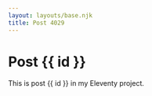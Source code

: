 ```yaml
---
layout: layouts/base.njk
title: Post 4029
---
```


# Post {{ id }}

This is post {{ id }} in my Eleventy project.
